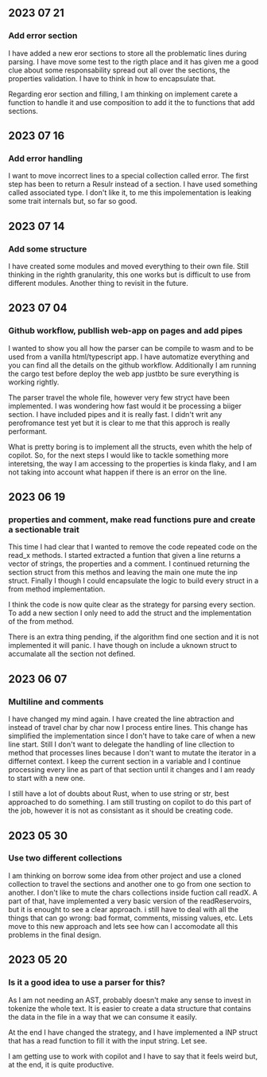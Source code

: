 ## 2023 07 21

### Add error section
I have added a new eror sections to store all the problematic lines during parsing. I have move some test to the rigth place and it has given me a good clue about some responsability spread out all over the sections, the properties validation. I have to think in how to encapsulate that. 

Regarding eror section and filling, I am thinking on implement carete a function to handle it and use composition to add it the to functions that add sections. 

## 2023 07 16

### Add error handling

I want to move incorrect lines to a special collection called error. The first step has been to return a Resulr instead of a section. I have used something called associated type. I don't like it, to me this impolementation is leaking some trait internals but, so far so good.

## 2023 07 14

### Add some structure

I have created some modules and moved everything to their own file. Still thinking in the righth granularity, this one works but is difficult to use from different modules. Another thing to revisit in the future.

## 2023 07 04

### Github workflow, publlish web-app on pages and add pipes

I wanted to show you all how the parser can be compile to wasm and to be used from a vanilla html/typescript app. I have automatize everything and you can find all the details on the github workflow. Additionally I am running the cargo test before deploy the web app justbto be sure everything is working rightly.

The parser travel the whole file, however very few stryct have been implemented. I was wondering how fast would it be processing a biiger section. I have included pipes and it is really fast. I didn't writ any perofromance test yet but it is clear to me that this approch is really performant.

What is pretty boring is to implement all the structs, even whith the help of copilot. So, for the next steps I would like to tackle something more interetsing, the way I am accessing to the properties is kinda flaky, and I am not taking into account what happen if there is an error on the line. 

## 2023 06 19

### properties and comment, make read functions pure and create a sectionable trait

This time I had clear that I wanted to remove the code repeated code on the read_x methods. I started extracted a funtion that given a line returns a vector of strings, the properties and a comment. I continued returning the section struct from this methos and leaving the main one mute the inp struct. Finally I though I could encapsulate the logic to build every struct in a from method implementation.

I think the code is now quite clear as the strategy for parsing every section. To add a new section I only need to add the struct and the implementation of the from method.

There is an extra thing pending, if the algorithm find one section and it is not implemented it will panic. I have though on include a uknown struct to accumalate all the section not defined.

## 2023 06 07

### Multiline and comments

I have changed my mind again. I have created the line abtraction and instead of travel char by char now I process entire lines. This change has simplified the implementation since I don't have to take care of when a new line start. Still I don't want to delegate the handling of line cllection to method that processes lines because I don't want to mutate the iterator in a differnet context. I keep the current section in a variable and I continue processing every line as part of that section until it changes and I am ready to start with a new one. 

I still have a lot of doubts about Rust, when to use string or str, best approached to do something. I am still trusting on copilot to do this part of the job, however it is not as consistant as it should be creating code.

## 2023 05 30

### Use two different collections

I am thinking on borrow some idea from other project and use a cloned collection to travel the sections and another one to go from one section to another. I don't like to mute the chars collections inside fuction call readX. A part of that,  have implemented a very basic version of the readReservoirs, but it is enought to see a clear approach. i still have to deal with all the things that can go wrong: bad format, comments, missing values, etc. Lets move to this new approach and lets see how can I accomodate all this problems in the final design.


## 2023 05 20

### Is it a good idea to use a parser for this?

As I am not needing an AST, probably doesn't make any sense to invest in tokenize the whole text. It is easier to create a data structure that contains the data in the file in a way that we can consume it easily.

At the end I have changed the strategy, and I have implemented a INP struct that has a read function to fill it with the input string. Let see. 

I am getting use to work with copilot and I have to say that it feels weird but, at the end, it is quite productive.

